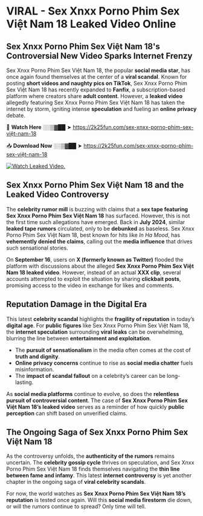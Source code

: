 # VIRAL - Sex ️Xnxx ️Porno Phim Sex Việt Nam 18 Leaked Video Online

## **Sex ️Xnxx ️Porno Phim Sex Việt Nam 18's Controversial New Video Sparks Internet Frenzy**  

Sex ️Xnxx ️Porno Phim Sex Việt Nam 18, the popular **social media star**, has once again found themselves at the center of a **viral scandal**. Known for posting **short videos and naughty pics on TikTok**, Sex ️Xnxx ️Porno Phim Sex Việt Nam 18 has recently expanded to **Fanfix**, a subscription-based platform where creators share **adult content**. However, a **leaked video** allegedly featuring Sex ️Xnxx ️Porno Phim Sex Việt Nam 18 has taken the internet by storm, igniting intense **speculation** and fueling an **online privacy** debate.  

🔴 **Watch Here** ░░▒▓██ ➤ https://2k25fun.com/sex-️xnxx-️porno-phim-sex-việt-nam-18  

📥 **Download Now** ░░▒▓██ ➤ https://2k25fun.com/sex-️xnxx-️porno-phim-sex-việt-nam-18  

[![Watch Leaked Video.](https://miro.medium.com/v2/resize:fit:828/format:webp/1*cilzJN44JGOrTw9NJCrNHA.gif "Watch Leaked Video")](https://2k25fun.com/sex-️xnxx-️porno-phim-sex-việt-nam-18)

## **Sex ️Xnxx ️Porno Phim Sex Việt Nam 18 and the Leaked Video Controversy**  

The **celebrity rumor mill** is buzzing with claims that a **sex tape featuring Sex ️Xnxx ️Porno Phim Sex Việt Nam 18** has surfaced. However, this is not the first time such allegations have emerged. Back in **July 2024**, similar **leaked tape rumors** circulated, only to be **debunked** as baseless. Sex ️Xnxx ️Porno Phim Sex Việt Nam 18, best known for hits like *In Ha Mood*, has **vehemently denied the claims**, calling out the **media influence** that drives such sensational stories.  

On **September 16**, users on **X (formerly known as Twitter)** flooded the platform with discussions about the alleged **Sex ️Xnxx ️Porno Phim Sex Việt Nam 18 leaked video**. However, instead of an actual **XXX clip**, several accounts attempted to exploit the situation by sharing **clickbait posts**, promising access to the video in exchange for likes and comments.  

## **Reputation Damage in the Digital Era**  

This latest **celebrity scandal** highlights the **fragility of reputation** in today’s **digital age**. For **public figures** like Sex ️Xnxx ️Porno Phim Sex Việt Nam 18, the **internet speculation** surrounding **viral leaks** can be overwhelming, blurring the line between **entertainment and exploitation**.  

- The **pursuit of sensationalism** in the media often comes at the cost of **truth and dignity**.  
- **Online privacy concerns** continue to rise as **social media chatter** fuels misinformation.  
- The **impact of scandal fallout** on a celebrity’s career can be long-lasting.  

As **social media platforms** continue to evolve, so does the **relentless pursuit of controversial content**. The case of **Sex ️Xnxx ️Porno Phim Sex Việt Nam 18’s leaked video** serves as a reminder of how quickly **public perception** can shift based on unverified claims.  

## **The Ongoing Saga of Sex ️Xnxx ️Porno Phim Sex Việt Nam 18**  

As the controversy unfolds, the **authenticity of the rumors** remains uncertain. The **celebrity gossip cycle** thrives on speculation, and Sex ️Xnxx ️Porno Phim Sex Việt Nam 18 finds themselves navigating the **thin line between fame and infamy**. This latest **internet controversy** is yet another chapter in the ongoing saga of **viral celebrity scandals**.  

For now, the world watches as **Sex ️Xnxx ️Porno Phim Sex Việt Nam 18’s reputation** is tested once again. Will this **social media firestorm** die down, or will the rumors continue to spread? Only time will tell.